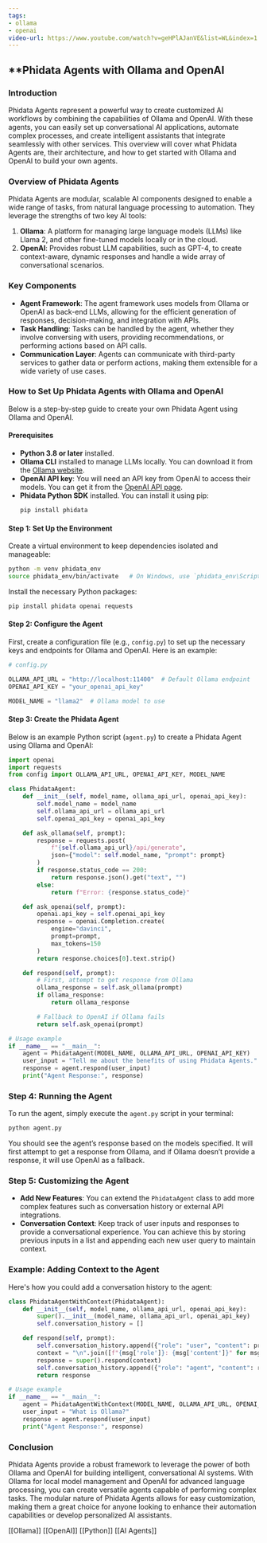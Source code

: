 ```yaml
---
tags:
- ollama
- openai
video-url: https://www.youtube.com/watch?v=geHPlAJanVE&list=WL&index=1
---
```

## **Phidata Agents with Ollama and OpenAI

### Introduction

Phidata Agents represent a powerful way to create customized AI workflows by combining the capabilities of Ollama and OpenAI. With these agents, you can easily set up conversational AI applications, automate complex processes, and create intelligent assistants that integrate seamlessly with other services. This overview will cover what Phidata Agents are, their architecture, and how to get started with Ollama and OpenAI to build your own agents.

### Overview of Phidata Agents

Phidata Agents are modular, scalable AI components designed to enable a wide range of tasks, from natural language processing to automation. They leverage the strengths of two key AI tools:

1. **Ollama**: A platform for managing large language models (LLMs) like Llama 2, and other fine-tuned models locally or in the cloud.
2. **OpenAI**: Provides robust LLM capabilities, such as GPT-4, to create context-aware, dynamic responses and handle a wide array of conversational scenarios.

### Key Components

- **Agent Framework**: The agent framework uses models from Ollama or OpenAI as back-end LLMs, allowing for the efficient generation of responses, decision-making, and integration with APIs.
- **Task Handling**: Tasks can be handled by the agent, whether they involve conversing with users, providing recommendations, or performing actions based on API calls.
- **Communication Layer**: Agents can communicate with third-party services to gather data or perform actions, making them extensible for a wide variety of use cases.

### How to Set Up Phidata Agents with Ollama and OpenAI

Below is a step-by-step guide to create your own Phidata Agent using Ollama and OpenAI.

#### Prerequisites

- **Python 3.8 or later** installed.
- **Ollama CLI** installed to manage LLMs locally. You can download it from the [Ollama website](https://ollama.com/).
- **OpenAI API key**: You will need an API key from OpenAI to access their models. You can get it from the [OpenAI API page](https://platform.openai.com/signup/).
- **Phidata Python SDK** installed. You can install it using pip:
  ```bash
  pip install phidata
  ```

#### Step 1: Set Up the Environment

Create a virtual environment to keep dependencies isolated and manageable:

```bash
python -m venv phidata_env
source phidata_env/bin/activate   # On Windows, use `phidata_env\Scripts\activate`
```

Install the necessary Python packages:

```bash
pip install phidata openai requests
```

#### Step 2: Configure the Agent

First, create a configuration file (e.g., `config.py`) to set up the necessary keys and endpoints for Ollama and OpenAI. Here is an example:

```python
# config.py

OLLAMA_API_URL = "http://localhost:11400"  # Default Ollama endpoint
OPENAI_API_KEY = "your_openai_api_key"

MODEL_NAME = "llama2"  # Ollama model to use
```

#### Step 3: Create the Phidata Agent

Below is an example Python script (`agent.py`) to create a Phidata Agent using Ollama and OpenAI:

```python
import openai
import requests
from config import OLLAMA_API_URL, OPENAI_API_KEY, MODEL_NAME

class PhidataAgent:
    def __init__(self, model_name, ollama_api_url, openai_api_key):
        self.model_name = model_name
        self.ollama_api_url = ollama_api_url
        self.openai_api_key = openai_api_key

    def ask_ollama(self, prompt):
        response = requests.post(
            f"{self.ollama_api_url}/api/generate",
            json={"model": self.model_name, "prompt": prompt}
        )
        if response.status_code == 200:
            return response.json().get("text", "")
        else:
            return f"Error: {response.status_code}"

    def ask_openai(self, prompt):
        openai.api_key = self.openai_api_key
        response = openai.Completion.create(
            engine="davinci",
            prompt=prompt,
            max_tokens=150
        )
        return response.choices[0].text.strip()

    def respond(self, prompt):
        # First, attempt to get response from Ollama
        ollama_response = self.ask_ollama(prompt)
        if ollama_response:
            return ollama_response

        # Fallback to OpenAI if Ollama fails
        return self.ask_openai(prompt)

# Usage example
if __name__ == "__main__":
    agent = PhidataAgent(MODEL_NAME, OLLAMA_API_URL, OPENAI_API_KEY)
    user_input = "Tell me about the benefits of using Phidata Agents."
    response = agent.respond(user_input)
    print("Agent Response:", response)
```

### Step 4: Running the Agent

To run the agent, simply execute the `agent.py` script in your terminal:

```bash
python agent.py
```

You should see the agent’s response based on the models specified. It will first attempt to get a response from Ollama, and if Ollama doesn’t provide a response, it will use OpenAI as a fallback.

### Step 5: Customizing the Agent

- **Add New Features**: You can extend the `PhidataAgent` class to add more complex features such as conversation history or external API integrations.
- **Conversation Context**: Keep track of user inputs and responses to provide a conversational experience. You can achieve this by storing previous inputs in a list and appending each new user query to maintain context.

### Example: Adding Context to the Agent

Here's how you could add a conversation history to the agent:

```python
class PhidataAgentWithContext(PhidataAgent):
    def __init__(self, model_name, ollama_api_url, openai_api_key):
        super().__init__(model_name, ollama_api_url, openai_api_key)
        self.conversation_history = []

    def respond(self, prompt):
        self.conversation_history.append({"role": "user", "content": prompt})
        context = "\n".join([f"{msg['role']}: {msg['content']}" for msg in self.conversation_history])
        response = super().respond(context)
        self.conversation_history.append({"role": "agent", "content": response})
        return response

# Usage example
if __name__ == "__main__":
    agent = PhidataAgentWithContext(MODEL_NAME, OLLAMA_API_URL, OPENAI_API_KEY)
    user_input = "What is Ollama?"
    response = agent.respond(user_input)
    print("Agent Response:", response)
```

### Conclusion

Phidata Agents provide a robust framework to leverage the power of both Ollama and OpenAI for building intelligent, conversational AI systems. With Ollama for local model management and OpenAI for advanced language processing, you can create versatile agents capable of performing complex tasks. The modular nature of Phidata Agents allows for easy customization, making them a great choice for anyone looking to enhance their automation capabilities or develop personalized AI assistants.

[[Ollama]]  [[OpenAI]]   [[Python]]  [[AI Agents]]